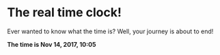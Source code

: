 # The real time clock!

Ever wanted to know what the time is? Well, your journey is about to end!

**The time is Nov 14, 2017, 10:05**